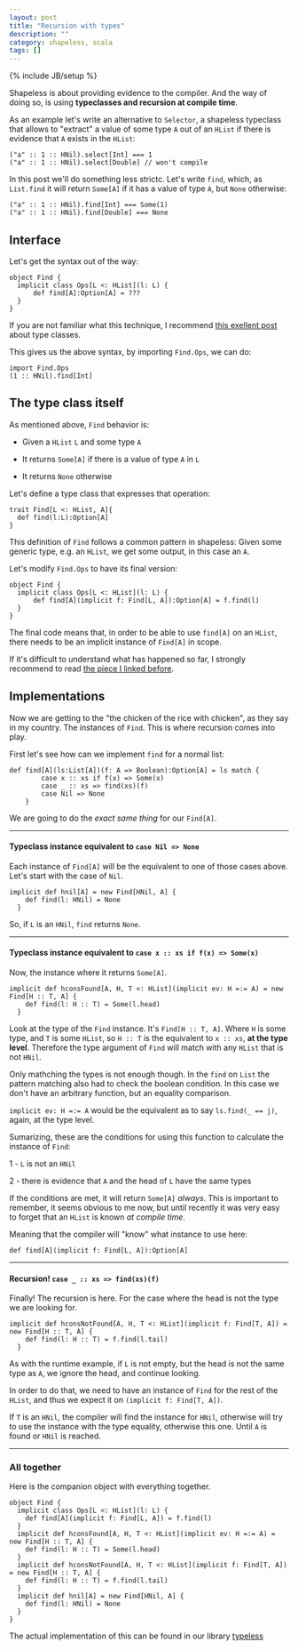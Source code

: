 ```yaml
---
layout: post
title: "Recursion with types"
description: ""
category: shapeless, scala
tags: []
---
```

{% include JB/setup %}

Shapeless is about providing evidence to the compiler. And the way of doing so, is using **typeclasses and recursion at compile time**. 

As an example let's write an alternative to `Selector`, a shapeless typeclass that allows to "extract" a value of some type `A` out of an `HList` if there is evidence that `A` exists in the `HList`:

~~~
("a" :: 1 :: HNil).select[Int] === 1
("a" :: 1 :: HNil).select[Double] // won't compile
~~~

In this post we'll do something less strictc. Let's write `find`, which, as `List.find` it will return `Some[A]` if it has a value of type `A`, but `None` otherwise:

~~~
("a" :: 1 :: HNil).find[Int] === Some(1)
("a" :: 1 :: HNil).find[Double] === None

~~~

## Interface
Let's get the syntax out of the way:

~~~
object Find {
  implicit class Ops[L <: HList](l: L) {
      def find[A]:Option[A] = ???
  }
}
~~~

If you are not familiar what this technique, I recommend [this exellent post](http://aakashns.github.io/better-type-class.html) about type classes.

This gives us the above syntax, by importing `Find.Ops`, we can do:

~~~
import Find.Ops
(1 :: HNil).find[Int]
~~~

## The type class itself

As mentioned above, `Find` behavior is: 

- Given a `HList` `L` and some type `A`

- It returns `Some[A]` if there is a value of type `A` in `L`

- It returns `None` otherwise

Let's define a type class that expresses that operation:

~~~
trait Find[L <: HList, A]{
  def find(l:L):Option[A]
}

~~~

This definition of `Find` follows a common pattern in shapeless: Given some generic type, e.g. an `HList`, we get some output, in this case an `A`.

Let's modify `Find.Ops` to have its final version:


~~~
object Find {
  implicit class Ops[L <: HList](l: L) {
      def find[A](implicit f: Find[L, A]):Option[A] = f.find(l)
  }
}
~~~

The final code means that, in order to be able to use `find[A]` on an `HList`, there needs to be an implicit instance of `Find[A]` in scope.

If it's difficult to understand what has happened so far, I strongly recommend to read [the piece I linked before](http://aakashns.github.io/better-type-class.html).

## Implementations

Now we are getting to the "the chicken of the rice with chicken", as they say in my country. The instances of `Find`. This is where recursion comes into play. 

First let's see how can we implement `find` for a normal list:

~~~
def find[A](ls:List[A])(f: A => Boolean):Option[A] = ls match {
        case x :: xs if f(x) => Some(x)
        case _ :: xs => find(xs)(f)
        case Nil => None
    }
~~~

We are going to do the _exact same thing_ for our `Find[A]`.

---

#### Typeclass instance equivalent to `case Nil => None`

Each instance of `Find[A]` will be the equivalent to one of those cases above. Let's start with the case of `Nil`.

~~~
implicit def hnil[A] = new Find[HNil, A] {
    def find(l: HNil) = None
  }
~~~

So, if `L` is an `HNil`, `find` returns `None`.

---

#### Typeclass instance equivalent to `case x :: xs if f(x) => Some(x)`

Now, the instance where it returns `Some[A]`.

~~~
implicit def hconsFound[A, H, T <: HList](implicit ev: H =:= A) = new Find[H :: T, A] {
    def find(l: H :: T) = Some(l.head)
  }
~~~

Look at the type of the `Find` instance. It's `Find[H :: T, A]`. Where `H` is some type, and `T` is some `HList`, so `H :: T` is the equivalent to `x :: xs`, **at the type level**. Therefore the type argument of `Find` will match with any `HList` that is not `HNil`.

Only mathching the types is not enough though. In the `find` on `List` the pattern matching also had to check the boolean condition. In this case we don't have an arbitrary function, but an equality comparison.

`implicit ev: H =:= A` would be the equivalent as to say `ls.find(_ == j)`, again, at the type level.

Sumarizing, these are the conditions for using this function to calculate the instance of `Find`:

1 - `L` is not an `HNil`

2 - there is evidence that `A` and the head of `L` have the same types

If the conditions are met, it will return `Some[A]` *always*. This is important to remember, it seems obvious to me now, but until recently it was very easy to forget that an `HList` is known *at compile time*. 

Meaning that the compiler will "know" what instance to use here:

~~~
def find[A](implicit f: Find[L, A]):Option[A]
~~~

---

#### Recursion! `case _ :: xs => find(xs)(f)`

Finally! The recursion is here. For the case where the head is not the type we are looking for.

~~~
implicit def hconsNotFound[A, H, T <: HList](implicit f: Find[T, A]) = new Find[H :: T, A] {
    def find(l: H :: T) = f.find(l.tail)
  }
~~~

As with the runtime example, if `L` is not empty, but the head is not the same type as `A`, we ignore the head, and continue looking.

In order to do that, we need to have an instance of `Find` for the rest of the `HList`, and thus we expect it on `(implicit f: Find[T, A])`. 

If `T` is an `HNil`, the compiler will find the instance for `HNil`, otherwise will try to use the instance with the type equality, otherwise this one. Until `A` is found or `HNil` is reached.

---

### All together

Here is the companion object with everything together.

~~~
object Find {
  implicit class Ops[L <: HList](l: L) {
    def find[A](implicit f: Find[L, A]) = f.find(l)
  }
  implicit def hconsFound[A, H, T <: HList](implicit ev: H =:= A) = new Find[H :: T, A] {
    def find(l: H :: T) = Some(l.head)
  }
  implicit def hconsNotFound[A, H, T <: HList](implicit f: Find[T, A]) = new Find[H :: T, A] {
    def find(l: H :: T) = f.find(l.tail)
  }
  implicit def hnil[A] = new Find[HNil, A] {
    def find(l: HNil) = None
  }
}
~~~

The actual implementation of this can be found in our library [typeless](https://github.com/xdotai/typeless/blob/master/src/main/scala/hlist/find.scala)


